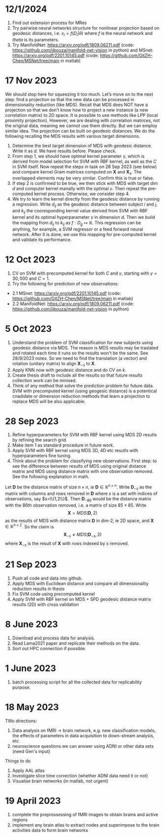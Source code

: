 # 12/1/2024
1. Find out extension process for MRes
2. Try pairwise neural networks structure for nonlinear projection based on geodesic distances, i.e. $x_i = f(D_i|\theta)$ where $f$ is the neural network and $theta$ is its parameters.
3. Try ManifoldNet: https://arxiv.org/pdf/1809.06211.pdf (code: https://github.com/jjbouza/manifold-net-vision in python) and MSnet: https://arxiv.org/pdf/2201.10145.pdf (code: https://github.com/GitZH-Chen/MSNet/tree/main in matlab)

# 17 Nov 2023
We should stop here for squeezing it too much. Let’s move on to the next step: find a projection so that the new data can be processed in dimensionality reduction (like MDS). Recall that MDS does NOT have a projection so that we don’t know how to project a new instance (a new correlation matrix) to 2D space. It is possible to use methods like LPP (local proximity projection). However, we are dealing with correlation matrices, not the original data, meaning we cannot use them directly. But we can employ similar idea. The projection can be built on geodesic distances. We do the following recalling the MDS results with various target dimensions. 

1. Determine the best target dimension of MDS with geodesic distance. Write it as $d$. We have results before. Please check.
2. From step 1, we should have optimal kernel parameter $\gamma$, which is derived from model selection for SVM with RBF kernel, as well as the $C$ in SVM itself. Now repeat the steps in task on 28 Sep 2023 (see below) and compare kernel Gram matrices computed on $\mathbf X$ and $\mathbf X_s$. The overlapped elements may be very similar. Confirm this is true or false.
3. If step 2 is confirmed to be true, we then stick with MDS with target dim $d$ and computer kernel manally with the optimal $\gamma$. Then repeat the pre-computed kernel process. Otherwise, we consider step 4. 
4. We try to learn the kernel directly from the geodesic distance by running a regression. Write $d_{ij}$ as the geodesic distance between subject $i$ and $j$, and $k_{ij}$ the cooresponding kernel value derived from SVM with RBF kernel and its optimal hyperparameter $\gamma$ in dimension $d$. Then we build the mapping from $d_{ij}$ to $k_{ij}$ as $f: D_g \mapsto \mathbb R$. This regression can be anything, for example, a SVM regressor or a feed forward neural network. After it is done, we use this mapping for pre-computed kernel and validate its performance. 

# 12 Oct 2023
1. CV on SVM with precomputed kernel for both $C$ and $\gamma$, starting with $\gamma=30,000$ and $C=1$.
2. Try the following for prediction of new observations: 
- 2.1 MSnet: https://arxiv.org/pdf/2201.10145.pdf (code: https://github.com/GitZH-Chen/MSNet/tree/main in matlab)
- 2.2 ManifoldNet: https://arxiv.org/pdf/1809.06211.pdf (code: https://github.com/jjbouza/manifold-net-vision in python)



# 5 Oct 2023
1. Understand the problem of SVM classification for new subjects using geodesic distance via MDS. The reason is MDS results may be traslated and rotated each time it runs so the results won't be the same. See 28/9/2023 notes. So we need to find the translation (a vector) and rotation (unitary matrix) to align $\mathbf X_{-s}$ to $\mathbf X$.
2. Apply KNN now with geodesic distance and do CV on $k$. 
3. Create thesis draft to include all the results so that future results collection work can be minised.
4. Think of any method that solve the prediction problem for future data. SVM with precomputed kernel (using geogesic distance) is a potentical cnadidate or dimension reduction methods that learn a projection to replace MDS will be also applicable. 

# 28 Sep 2023
1. Refine hyperparameters for SVM with RBF kernel using MDS 2D resutls by refining the search grid.
2. Make item 1 as standard procedure in future work.
3. Apply SVM with RBF kernel using MDS 3D, 4D etc resutls with hyperparameters fine tuning.
4. Think about the problem for classifying new observations. First step: to see the difference between results of MDS using original distance matrix and MDS using distance matrix with one observation removed. See the following explanation in math.

Let $\mathbf D$ be the distance matrix of size $n\times n$, ie  $\mathbf D\in \mathbb R^{n\times n}$. Write $\mathbf D_{-s}$ as the matrix with columns and rows removed in $\mathbf D$ where $s$ is a set with indices of observations, say $s=\\{1,2\\}$. Then $\mathbf D_{-86}$ would be the distance matrix with the 86th observation removed, i.e. a matrix of size $85\times 85$. Write $$\mathbf X = MDS(\mathbf D,2)$$ as the results of MDS with distance matrix $\mathbf D$ in dim-2, ie 2D space, and $\mathbf X\in \mathbb R^{n\times 2}$. So the claim is $$\mathbf X_{-s} \not = MDS(\mathbf D_{-s},2)$$ where $\mathbf X_{-s}$ is the result of $\mathbf X$ with rows indexed by $s$ removed. 

   
# 21 Sep 2023
1. Push all code and data into github.
2. Apply MDS with Euclidean distance and compare all dimensionality reduction results in thesis
3. Fix SVM code using precomputed kernel
4. Apply SVM with RBF kernel on MDS + SPD geodesic distance matrix results (2D) with cross validation 

   
# 8 June 2023
1. Download and process data for analysis.
2. Read Lama2021 paper and replicate their methods on the data.
3. Sort out HPC connection if possible. 

# 1 June 2023
1. batch processing script for all the collected data for replicability purpose. 

# 18 May 2023
TWo directions: 
1. Data analysis on fMRI -> brain network, e.g. new classification models, the effects of parameters in data acquisition to down-stream analysis, etc. 
2. neuroscience questions we can answer using ADNI or other data sets (need Gen's input)

Things to do 
1. Apply AAL atlas 
2. Investigate slice time correction (whether ADNI data need it or not) 
3. Visualise brain networks (in matlab, not urgent) 

# 19 April 2023

1. complete the preprossessing of fMRI images to obtain brains and active regions 
2. implement any brain atlas to extract nodes and superimpose to the brain activities data to form brain networks 
